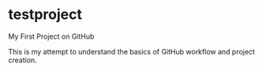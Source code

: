 # testproject
My First Project on GitHub

This is my attempt to understand the basics of GitHub workflow and project creation.
